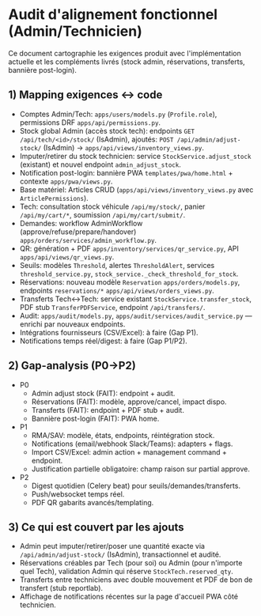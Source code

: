 # Audit d'alignement fonctionnel (Admin/Technicien)

Ce document cartographie les exigences produit avec l'implémentation actuelle et les compléments livrés (stock admin, réservations, transferts, bannière post-login).

## 1) Mapping exigences ↔ code

- Comptes Admin/Tech: `apps/users/models.py` (`Profile.role`), permissions DRF `apps/api/permissions.py`.
- Stock global Admin (accès stock tech): endpoints `GET /api/tech/<id>/stock/` (IsAdmin), ajoutés: `POST /api/admin/adjust-stock/` (IsAdmin) → `apps/api/views/inventory_views.py`.
- Imputer/retirer du stock technicien: service `StockService.adjust_stock` (existant) et nouvel endpoint `admin_adjust_stock`.
- Notification post-login: bannière PWA `templates/pwa/home.html` + contexte `apps/pwa/views.py`.
- Base matériel: Articles CRUD (`apps/api/views/inventory_views.py` avec `ArticlePermissions`).
- Tech: consultation stock véhicule `/api/my/stock/`, panier `/api/my/cart/*`, soumission `/api/my/cart/submit/`.
- Demandes: workflow AdminWorkflow (approve/refuse/prepare/handover) `apps/orders/services/admin_workflow.py`.
- QR: génération + PDF `apps/inventory/services/qr_service.py`, API `apps/api/views/qr_views.py`.
- Seuils: modèles `Threshold`, alertes `ThresholdAlert`, services `threshold_service.py`, `stock_service._check_threshold_for_stock`.
- Réservations: nouveau modèle `Reservation` `apps/orders/models.py`, endpoints `reservations/*` `apps/api/views/orders_views.py`.
- Transferts Tech↔Tech: service existant `StockService.transfer_stock`, PDF stub `TransferPDFService`, endpoint `/api/transfers/`.
- Audit: `apps/audit/models.py`, `apps/audit/services/audit_service.py` — enrichi par nouveaux endpoints.
- Intégrations fournisseurs (CSV/Excel): à faire (Gap P1).
- Notifications temps réel/digest: à faire (Gap P1/P2).

## 2) Gap-analysis (P0→P2)

- P0
  - Admin adjust stock (FAIT): endpoint + audit.
  - Réservations (FAIT): modèle, approve/cancel, impact dispo.
  - Transferts (FAIT): endpoint + PDF stub + audit.
  - Bannière post-login (FAIT): PWA home.
- P1
  - RMA/SAV: modèle, états, endpoints, réintégration stock.
  - Notifications (email/webhook Slack/Teams): adapters + flags.
  - Import CSV/Excel: admin action + management command + endpoint.
  - Justification partielle obligatoire: champ raison sur partial approve.
- P2
  - Digest quotidien (Celery beat) pour seuils/demandes/transferts.
  - Push/websocket temps réel.
  - PDF QR gabarits avancés/templating.

## 3) Ce qui est couvert par les ajouts

- Admin peut imputer/retirer/poser une quantité exacte via `/api/admin/adjust-stock/` (IsAdmin), transactionnel et audité.
- Réservations créables par Tech (pour soi) ou Admin (pour n'importe quel Tech), validation Admin qui réserve `StockTech.reserved_qty`.
- Transferts entre techniciens avec double mouvement et PDF de bon de transfert (stub reportlab).
- Affichage de notifications récentes sur la page d'accueil PWA côté technicien.


